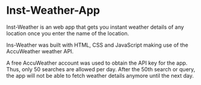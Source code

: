 # Inst-Weather-App

Inst-Weather is an web app that gets you instant weather details of any location once you enter the name of the location.

Ins-Weather was built with HTML, CSS and JavaScript making use of the AccuWeather weather API. 

A free AccuWeather account was used to obtain the API key for the app. Thus, only 50 searches are allowed per day. After the 50th search or query, the app will not be able to fetch weather details anymore until the next day.


